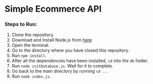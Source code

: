 # Simple Ecommerce API

### Steps to Run:
1. Clone the repository.
2. Download and Install Node.js from [here](https://nodejs.dev/en/download/)
3. Open the terminal.
4. Go to the directory where you have closed this repository.
5. Run `npm install`.
6. After all the dependencies have been installed, `cd` into the `db` folder.
7. Run `node initDatabase.js`. Wait for it to complete.
8. Go back to the main directory by running `cd ..`.
9. Run `node index.js`.